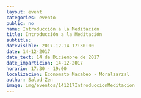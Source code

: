 ```yaml
---
layout: event
categories: evento
public: no
name: Introducción a la Meditación
title: Introducción a la Meditación
subtitle:
dateVisible: 2017-12-14 17:30:00
date: 14-12-2017
date_text: 14 de Diciembre de 2017
date_imparticion: 14-12-2017
horario: 17:30 - 19:00
localizacion: Economato Macabeo - Moralzarzal
author: Salud-Zen
image: img/eventos/141217IntroduccionMeditacion
---
```

